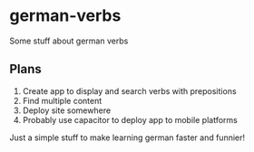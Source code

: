 # german-verbs
Some stuff about german verbs

## Plans
1. Create app to display and search verbs with prepositions
2. Find multiple content
3. Deploy site somewhere
4. Probably use capacitor to deploy app to mobile platforms

Just a simple stuff to make learning german faster and funnier!
